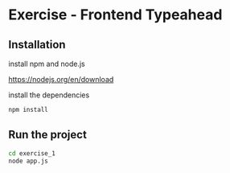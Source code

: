 # Exercise - Frontend Typeahead

## Installation

install npm and node.js

<https://nodejs.org/en/download>

install the dependencies

```bash
npm install
```

## Run the project

```bash
cd exercise_1
node app.js
```
